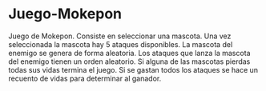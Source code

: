 # Juego-Mokepon
Juego de Mokepon. 
Consiste en seleccionar una mascota. Una vez seleccionada la mascota hay 5 ataques disponibles. 
La mascota del enemigo se genera de forma aleatoria. Los ataques que lanza la mascota del enemigo tienen un orden aleatorio.
Si alguna de las mascotas pierdas todas sus vidas termina el juego. Si se gastan todos los ataques se hace un recuento de vidas para determinar al ganador.
